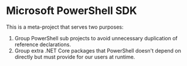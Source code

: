 Microsoft PowerShell SDK
========================

This is a meta-project that serves two purposes:

1. Group PowerShell sub projects to avoid unnecessary duplication of reference declarations.
2. Group extra .NET Core packages that PowerShell doesn't depend on directly but must provide for our users at runtime.
